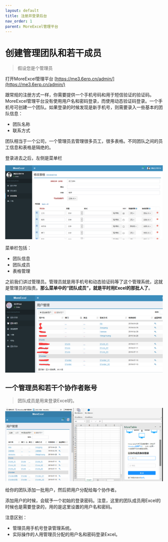 ```yaml
---
layout: default
title: 注册并登录后台
nav_order: 1
parent: MoreExcel管理平台
---
```


# 创建管理团队和若干成员

> 假设您是个管理员

打开MoreExcel管理平台
[https://me3.6erp.cn/admin/](https://me3.6erp.cn/admin/)
 
跟常规的注册方式一样，你需要提供一个手机号码和用于短信验证的验证码。MoreExcel管理平台没有使用用户名和密码登录，而使用动态验证码登录。一个手机号可创建一个团队。如果登录的时候发现是新手机号，则需要录入一些基本的团队信息：

- 团队名称
- 联系方式

团队相当于一个公司，一个管理员去管理很多员工，很多表格。不同团队之间的员工信息和表格是隔绝的。

登录进去之后，左侧是菜单栏

![image](images/image006.png)

菜单栏包括：

- 团队信息
- 团队成员
- 表格管理

之前我们讲过管理员。管理员就是用手机号和动态验证码等了这个管理系统，这就是管理员的指责。**那么菜单中的“团队成员”，就是平时用Excel的那批人了**。

![image](images/20190719140125.png)

## 一个管理员和若干个协作者账号

> 团队成员是用来登录Excel的。

![image](images/img2019080801u.gif)

给你的团队添加一批用户，然后把用户分配给每个协作者。

添加用户的时候，会赋予一个初始的登录密码。注意，这里的团队成员用Excel的时候也是需要登录的，用的是这里设置的用户名和密码。

注意区别：

- 管理员用手机号登录管理系统。
- 实际操作的人用管理员分配的用户名和密码登录Excel。
